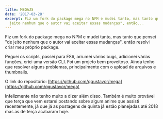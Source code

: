 ```yaml
---
title: MEGAJS
date: '2017-03-28'
excerpt: Fiz um fork do package mega no NPM e mudei tanto, mas tanto que pensei "de
  jeito nenhum que o autor vai aceitar essas mudanças", então...
---
```




Fiz um fork do package mega no NPM e mudei tanto, mas tanto que pensei "de jeito nenhum que o autor vai aceitar essas mudanças", então resolvi criar meu próprio package.

Peguei os scripts, passei para ES6, arrumei vários bugs, adicionei várias funções, criei uma versão CLI. Foi um projeto bem proveitoso. Ainda tenho que resolver alguns problemas, principalmente com o upload de arquivos e thumbnails.

O link do repositório: [https://github.com/qgustavor/mega](https://github.com/qgustavor/mega)

Infelizmente não tenho muito a dizer além disso. Também é muito provável que terça que vem estarei postando sobre algum anime que assisti recentemente, já que já as postagens de quinta já estão planejadas até 2018 mas as de terça acabaram hoje.